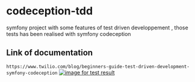# codeception-tdd

symfony project with some features of test driven developpement , those tests has been realised with symfony codeception

## Link of documentation

`https://www.twilio.com/blog/beginners-guide-test-driven-development-symfony-codeception`
[![image for test result ](https://drive.google.com/file/d/1Z77NRkjqusMvxJM3ShDnE_gvBFZNa-ns/view?usp=sharing)](https://drive.google.com/file/d/1Z77NRkjqusMvxJM3ShDnE_gvBFZNa-ns/view?usp=sharing)

